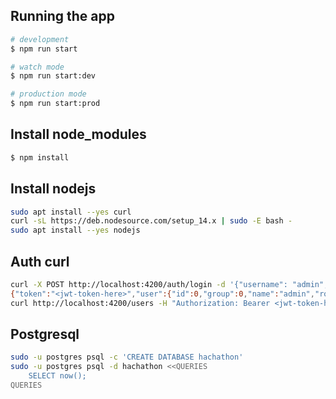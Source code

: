 ## Running the app

```bash
# development
$ npm run start

# watch mode
$ npm run start:dev

# production mode
$ npm run start:prod
```

## Install node_modules

```bash
$ npm install
```

## Install nodejs

```bash
sudo apt install --yes curl
curl -sL https://deb.nodesource.com/setup_14.x | sudo -E bash -
sudo apt install --yes nodejs
```

## Auth curl

```bash
curl -X POST http://localhost:4200/auth/login -d '{"username": "admin", "password": "<password here>"}' -H "Content-Type: application/json"
{"token":"<jwt-token-here>","user":{"id":0,"group":0,"name":"admin","role":"admin"}}
curl http://localhost:4200/users -H "Authorization: Bearer <jwt-token-here>"
```

## Postgresql

```bash
sudo -u postgres psql -c 'CREATE DATABASE hachathon'
sudo -u postgres psql -d hachathon <<QUERIES
    SELECT now();
QUERIES
```
